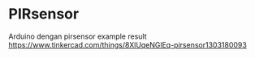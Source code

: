 # PIRsensor
Arduino dengan pirsensor
example result https://www.tinkercad.com/things/8XlUqeNGlEq-pirsensor1303180093
